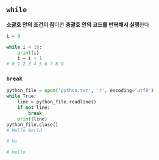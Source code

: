 ## `while`

**소괄호 안의 조건이 참**이면 **중괄호 안의 코드를 반복해서 실행**한다

```Python
i = 0

while i < 10:
    print(i)
    i = i + 1
# 0 1 2 3 4 5 6 7 8 9
```

### `break`

```Python
python_file = open('python.txt', 'r', encoding='utf8')
while True:
    line = python_file.readline()
    if not line:
        break
    print(line)
python_file.close()
# Hello World

# hi

# hello
```